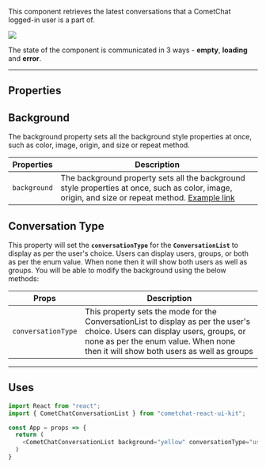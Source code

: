 This component retrieves the latest conversations that a CometChat logged-in user is a part of.

![](https://res.cloudinary.com/developerhub/image/upload/v1645684153/v2_5163/asjkxzlx05jgoqg31msn.png)

The state of the component is communicated in 3 ways - **empty**, **loading** and **error**.

---

## Properties

## **Background**

The background property sets all the background style properties at once, such as color, image, origin, and size or repeat method.

| Properties | Description | 
| ---- | ---- | 
| `background` | The background property sets all the background style properties at once, such as color, image, origin, and size or repeat method. [Example link](https://developer.mozilla.org/en-US/docs/Web/CSS/background) | 


## **Conversation Type**

This property will set the **`conversationType`** for the **`ConversationList`** to display as per the user's choice. Users can display users, groups, or both as per the enum value.  When none then it will show both users as well as groups. You will be able to modify the background using the below methods:

| Props | Description | 
| ---- | ---- | 
| `conversationType` | This property sets the mode for the ConversationList to display as per the user's choice. Users can display users, groups, or none as per the enum value.  When none then it will show both users as well as groups | 


---

## Uses

```javascript
import React from "react";
import { CometChatConversationList } from "cometchat-react-ui-kit";

const App = props => {
  return (
  	<CometChatConversationList background="yellow" conversationType="users" _>
  )
}
```

